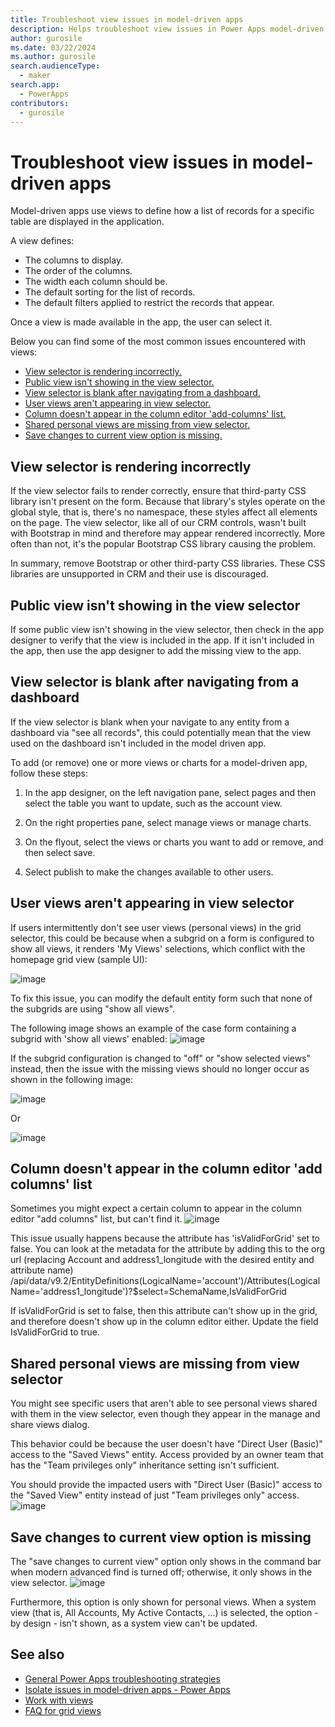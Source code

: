 ```yaml
---
title: Troubleshoot view issues in model-driven apps
description: Helps troubleshoot view issues in Power Apps model-driven apps.
author: gurosile
ms.date: 03/22/2024
ms.author: gurosile
search.audienceType: 
  - maker
search.app: 
  - PowerApps
contributors:
  - gurosile
---
```

# Troubleshoot view issues in model-driven apps

Model-driven apps use views to define how a list of records for a specific table are displayed in the application.

A view defines:

- The columns to display.
- The order of the columns.
- The width each column should be.
- The default sorting for the list of records.
- The default filters applied to restrict the records that appear.

Once a view is made available in the app, the user can select it.

Below you can find some of the most common issues encountered with views:

- [View selector is rendering incorrectly.](#view-selector-is-rendering-incorrectly)
- [Public view isn't showing in the view selector.](#public-view-isnt-showing-in-the-view-selector)
- [View selector is blank after navigating from a dashboard.](#view-selector-is-blank-after-navigating-from-a-dashboard)
- [User views aren't appearing in view selector.](#user-views-arent-appearing-in-view-selector)
- [Column doesn't appear in the column editor 'add-columns' list.](#column-doesnt-appear-in-the-column-editor-add-columns-list)
- [Shared personal views are missing from view selector.](#shared-personal-views-are-missing-from-view-selector)
- [Save changes to current view option is missing.](#save-changes-to-current-view-option-is-missing)

## View selector is rendering incorrectly

If the view selector fails to render correctly, ensure that third-party CSS library isn't present on the form. Because that library's styles operate on the global style, that is, there's no namespace, these styles affect all elements on the page. The view selector, like all of our CRM controls, wasn't built with Bootstrap in mind and therefore may appear rendered incorrectly. More often than not, it's the popular Bootstrap CSS library causing the problem.

In summary, remove Bootstrap or other third-party CSS libraries. These CSS libraries are unsupported in CRM and their use is discouraged.

## Public view isn't showing in the view selector

If some public view isn't showing in the view selector, then check in the app designer to verify that the view is included in the app. If it isn't included in the app, then use the app designer to add the missing view to the app.

## View selector is blank after navigating from a dashboard

If the view selector is blank when your navigate to any entity from a dashboard via "see all records", this could potentially mean that the view used on the dashboard isn't included in the model driven app.

To add (or remove) one or more views or charts for a model-driven app, follow these steps:

  1. In the app designer, on the left navigation pane, select pages and then select the table you want to update, such as the account view.

  2. On the right properties pane, select manage views or manage charts.

  3. On the flyout, select the views or charts you want to add or remove, and then select save.

  4. Select publish to make the changes available to other users.

## User views aren't appearing in view selector

If users intermittently don't see user views (personal views) in the grid selector, this could be because when a subgrid on a form is configured to show all views, it renders 'My Views' selections, which conflict with the homepage grid view (sample UI):

![image](https://github.com/MicrosoftDocs/SupportArticles-docs-pr/assets/100440855/3a79bd6e-2211-41b1-90a9-b21bb2ef8705)

To fix this issue, you can modify the default entity form such that none of the subgrids are using "show all views".

The following image shows an example of the case form containing a subgrid with 'show all views' enabled:
![image](https://github.com/MicrosoftDocs/SupportArticles-docs-pr/assets/100440855/12bef098-d551-4494-8331-8eaafc496597)

If the subgrid configuration is changed to "off" or "show selected views" instead, then the issue with the missing views should no longer occur as shown in the following image:

![image](https://github.com/MicrosoftDocs/SupportArticles-docs-pr/assets/100440855/4950382d-44d4-4055-a0db-a9e4b2e03ea5)

Or

![image](https://github.com/MicrosoftDocs/SupportArticles-docs-pr/assets/100440855/17dd9ddd-1fc8-4d3e-9bde-bf034c656b4a)

## Column doesn't appear in the column editor 'add columns' list

Sometimes you might expect a certain column to appear in the column editor "add columns" list, but can't find it.
![image](https://github.com/MicrosoftDocs/SupportArticles-docs-pr/assets/100440855/e0761099-c34c-4de0-8359-02b80ebbb3cd)

This issue usually happens because the attribute has 'isValidForGrid' set to false. You can look at the metadata for the attribute by adding this to the org url (replacing Account and address1_longitude with the desired entity and attribute name) /api/data/v9.2/EntityDefinitions(LogicalName='account')/Attributes(LogicalName='address1_longitude')?$select=SchemaName,IsValidForGrid

If isValidForGrid is set to false, then this attribute can't show up in the grid, and therefore doesn't show up in the column editor either. Update the field IsValidForGrid to true.

## Shared personal views are missing from view selector

You might see specific users that aren't able to see personal views shared with them in the view selector, even though they appear in the manage and share views dialog.

This behavior could be because the user doesn't have "Direct User (Basic)" access to the "Saved Views" entity. Access provided by an owner team that has the "Team privileges only" inheritance setting isn't sufficient.

You should provide the impacted users with "Direct User (Basic)" access to the "Saved View" entity instead of just "Team privileges only" access.
![image](https://github.com/MicrosoftDocs/SupportArticles-docs-pr/assets/100440855/07ed92b9-0ded-4e4e-86c9-9caf91f97519)

## Save changes to current view option is missing

The "save changes to current view" option only shows in the command bar when modern advanced find is turned off; otherwise, it only shows in the view selector.
![image](https://github.com/MicrosoftDocs/SupportArticles-docs-pr/assets/100440855/2deec3c7-aa6c-405c-95f2-032bb21378fb)

Furthermore, this option is only shown for personal views. When a system view (that is, All Accounts, My Active Contacts, ...) is selected, the option - by design - isn't shown, as a system view can't be updated.

## See also

- [General Power Apps troubleshooting strategies](isolate-common-issues.md)
- [Isolate issues in model-driven apps - Power Apps](isolate-model-app-issues.md)
- [Work with views](https://learn.microsoft.com/en-us/power-apps/maker/model-driven-apps/create-edit-views)
- [FAQ for grid views](https://learn.microsoft.com/en-us/power-apps/user/faq-for-grids-views)
